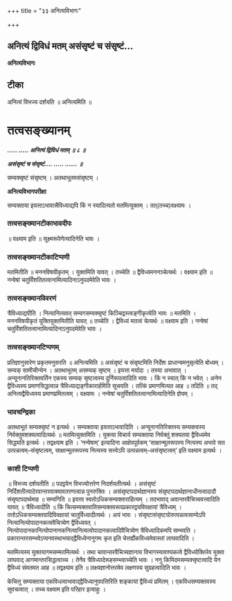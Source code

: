 +++
title = "३३ अनित्यविभागः"

+++


## अनित्यं द्विविधं मतम् असंसृष्टं च संसृष्टं...

**अनित्यविभागः**

## **टीका**

अनित्यं विभज्य दर्शयति ॥ अनित्यमिति ॥

# **तत्वसङ्ख्यानम्**

***..... ..... अनित्यं द्विविधं मतम् ॥ ८ ॥***

***असंसृष्टं च संसृष्टं.... ..... ...... ॥***

सम्यक्सृष्टं संसृष्टम् । अतथाभूतमसंसृष्टम् ।

**अनित्यविभागपरीक्षा**

सम्यक्ताया इयत्ताऽभावात्त्रैविध्याद्यपि किं न स्यादित्यतो मतमित्युक्तम् । तत्(तच्च)वक्ष्यामः ।

### **तत्वसङ्ख्यानटीकाभावदीपः**

॥ वक्ष्याम इति ॥ सूक्ष्मरूपेणेत्यादिनेति भावः ।

### **तत्वसङ्ख्यानटीकाटिप्पणी**

मतमितीति ॥ मननविषयीकृतम् । युक्तमिति यावत् । तच्चेति ॥ द्वैविध्यमननञ्चेत्यर्थः । वक्ष्याम इति ॥ नन्वेषां चतुर्विंशतितत्वानामित्यादिनाऽनुपदमेवेति भावः ।

### **तत्वसङ्ख्यानविवरणं**

त्रैविध्याद्यपीति । नित्यानित्यवत् सम्यगसम्यक्सृष्टं किञ्चिद्वस्त्वङ्गीकृत्येति भावः ॥ मतमिति । मननविषयीकृतं युक्तियुक्तमितीति यावत् ॥ तच्चेति । द्वैविध्यं मतत्वं चेत्यर्थः ॥ वक्ष्याम इति । नन्वेषां चतुर्विंशतितत्वानामित्यादिनाऽनुपदमेवेति भावः ।

### **तत्वसङ्ख्यानटिप्पणम्**

प्रतिज्ञानुसारेण प्रकृतमनुसरति ॥ अनित्यमिति ॥ असंसृष्टं च संसृष्टमिति निर्देशः प्राधान्यमनुसृत्येति बोध्यम् । सम्यक् सामीचीन्येन । अतथाभूतम् असम्यक् सृष्टम् । इयत्ता मर्यादा । तस्या अभावात् । अन्यूनानतिरिक्तवर्तिन एकस्य सम्यक् सृष्टत्वस्य दुर्निरूपत्वादिति भावः । किं न स्यात् किं न भवेत् । अनेन द्वैविध्यस्य प्रमाणसिद्धत्वान्न त्रैविध्याद्यङ्गीकारार्हमिति सूचयति । तत्किं प्रमाणमित्यत आह ॥ तदिति ॥ तद् अनित्यद्वैविध्यस्य प्रमाणप्रमितत्वम् । वक्ष्यामः । नन्वेषां चतुर्विंशतितत्वानामित्यादिनेति ज्ञेयम् ।

### **भावचन्द्रिका**

अतथाभूतं सम्यक्सृष्टं न इत्यर्थः । सम्यक्ताया इयत्ताऽभावादिति । अन्यूनानतिरिक्तस्य सम्यक्त्वस्य निर्वक्तुमशक्यत्वादित्यर्थः ॥ मतमित्युक्तमिति । युक्त्या विचार्य सम्यक्ताया निर्वक्तुं शक्यतया द्वैविध्यमेव सिद्ध्यति इत्यर्थः । तद्वक्ष्याम इति । ‘नन्वेषाम्’ इत्यादिना आक्षेपपूर्वकम् ‘साक्षान्मूलरूपस्य नित्यस्य अभावे सत उत्पन्नत्वम्–संसृष्टत्वम्, साक्षान्मूलरूपस्य नित्यस्य सत्त्वेऽपि उत्पन्नत्वम्–असंसृष्टत्वम्’ इति वक्ष्याम इत्यर्थः ।

### **काशी टिप्पणी**

॥ विभज्य दर्शयतीति ॥ पदद्वयेन विभज्योत्तरेण निदर्शयतीत्यर्थः । असंसृष्टं निर्दिशतीत्यादेरवान्तरवाक्यावतरणत्वान्न पुनरुक्तिः । असंसृष्टपदार्थज्ञानस्य संसृष्टपदार्थज्ञानाधीनत्वादादौ संसृष्टपदार्थमाह ॥ सम्यगिति ॥ इयत्ता स्वतोऽधिकसम्यक्ताराहित्यम् । तदभावाद् अवान्तरवैचित्र्यवत्त्वादिति यावत् ॥ त्रैविध्यादीति ॥ किं चित्सम्यक्तवातिसम्यक्तवरूपप्रकारद्वयविवक्षायां त्रैविध्यम् । ततोऽधिकसम्यक्तवादिविवक्षायां चातुर्विध्यादीत्यर्थः । अयं भावः । संसृष्टासंसृष्टयोरुत्पन्नत्वसाम्येऽपि नित्यानित्योपादानकत्ववैचित्र्येण द्वैविध्यवत् । नित्योपादानकानित्योपानानकनित्यानित्यत्वोपादानकत्वादिवैचित्र्येण त्रैविध्यादिकमपि सम्भवति । प्रकारान्तरसम्भवेऽप्यनवस्थाभयाद्द्वैविध्येनानुगमः कृत इति चेत्तर्ह्यैकविध्यमेवास्तां लाघवादिति ।

मतमित्यस्य युक्तयागमसम्मतमित्यर्थः । तथा चावान्तरवैचित्र्यज्ञानाय विभागस्यावश्यकत्वे द्वैविध्योक्तिरेव युक्ता लाघवाद् आगमान्तरसिद्धत्वाच्च । तेनैव त्रैविध्यादेरूहसम्भवाच्चेति भावः । ननु किमिदमसम्यक्सृष्टत्वादि येन द्वैविध्यं संमतमत आह ॥ तद्वक्ष्याम इति ॥ लक्ष्यज्ञानोत्तरमेव लक्षणस्य सुग्रहत्वादिति भावः ।

केचित्तु सम्यक्ताया एकविधत्वाभावाद्द्वैविध्यानुपपत्तिरिति शङ्कायां द्वैविध्यं प्रमितम् । एकविधसम्यक्तवस्य सुवचत्वात् । तच्च वक्ष्याम इति परिहार इत्याहुः ।

